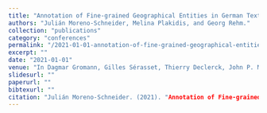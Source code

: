```yaml
---
title: "Annotation of Fine-grained Geographical Entities in German Texts."
authors: "Julián Moreno-Schneider, Melina Plakidis, and Georg Rehm."
collection: "publications"
category: "conferences"
permalink: "/2021-01-01-annotation-of-fine-grained-geographical-entities-in-german-texts"
excerpt: ""
date: "2021-01-01"
venue: "In Dagmar Gromann, Gilles Sérasset, Thierry Declerck, John P. McCrae, Jorge Gracia, Julia Bosque-Gil, Fernando Bobillo, and Barbara Heinisch, editors, Proceedings of the 3rd Conference on Language, Data and Knowledge (LDK 2021), volume 93 of Open Access Series in Informatics (OASIcs), pages 11:1-11:8, Dagstuhl, Germany, 9 2021. Schloss Dagstuhl - Leibniz-Zentrum für Informatik."
slidesurl: ""
paperurl: ""
bibtexurl: ""
citation: "Julián Moreno-Schneider. (2021). "Annotation of Fine-grained Geographical Entities in German Texts.." *In Dagmar Gromann, Gilles Sérasset, Thierry Declerck, John P. McCrae, Jorge Gracia, Julia Bosque-Gil, Fernando Bobillo, and Barbara Heinisch, editors, Proceedings of the 3rd Conference on Language, Data and Knowledge (LDK 2021), volume 93 of Open Access Series in Informatics (OASIcs), pages 11:1-11:8, Dagstuhl, Germany, 9 2021. Schloss Dagstuhl - Leibniz-Zentrum für Informatik.*."
---
```


